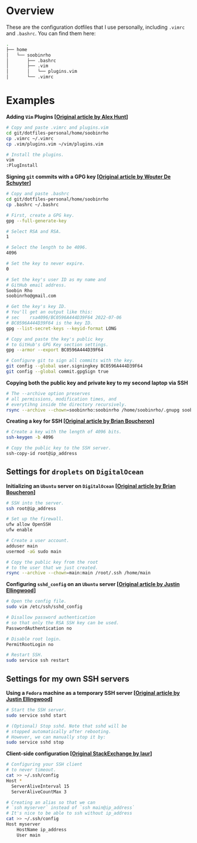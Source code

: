 # Overview

These are the configuration dotfiles that I use personally,
including `.vimrc` and `.bashrc`. You can find them here:

```bash
.
├── home
│   └── soobinrho
│       ├── .bashrc
│       ├── .vim
│       │   └── plugins.vim
│       └── .vimrc
```

# Examples

**Adding `Vim` Plugins
[[Original article by Alex Hunt](https://medium.com/@huntie/10-essential-vim-plugins-for-2018-39957190b7a9)]**

```bash
# Copy and paste .vimrc and plugins.vim
cd git/dotfiles-personal/home/soobinrho
cp .vimrc ~/.vimrc
cp .vim/plugins.vim ~/vim/plugins.vim

# Install the plugins.
vim
:PlugInstall 
```

**Signing `git` commits with a GPG key
[[Original article by Wouter De Schuyter](https://wouterdeschuyter.be/blog/verified-signed-commits-on-github)]**

```bash
# Copy and paste .bashrc
cd git/dotfiles-personal/home/soobinrho
cp .bashrc ~/.bashrc

# First, create a GPG key.
gpg --full-generate-key

# Select RSA and RSA.
1

# Select the length to be 4096.
4096

# Set the key to never expire.
0

# Set the key's user ID as my name and 
# GitHub email address.
Soobin Rho
soobinrho@gmail.com

# Get the key's key ID.
# You'll get an output like this:
# sec    rsa4096/BC0596A444D39F64 2022-07-06
# BC0596A444D39F64 is the key ID.
gpg --list-secret-keys --keyid-format LONG

# Copy and paste the key's public key
# to GitHub's GPG Key section settings.
gpg --armor --export BC0596A444D39F64

# Configure git to sign all commits with the key.
git config --global user.signingkey BC0596A444D39F64
git config --global commit.gpgSign true
```

**Copying both the public key and private key to my second laptop via SSH**

```bash
# The --archive option preserves 
# all permissions, modification times, and 
# everytihng inside the directory recursively.
rsync --archive --chown=soobinrho:soobinrho /home/soobinrho/.gnupg soobinrho@ip_address:~
```

**Creating a key for SSH
[[Original article by Brian Boucheron](https://www.digitalocean.com/community/tutorials/how-to-set-up-ssh-keys-on-ubuntu-20-04)]**

```bash
# Create a key with the length of 4096 bits. 
ssh-keygen -b 4096

# Copy the public key to the SSH server.
ssh-copy-id root@ip_address
```

## Settings for `droplets` on `DigitalOcean`

**Initializing an `Ubuntu` server on `DigitalOcean`
[[Original article by Brian Boucheron](https://www.digitalocean.com/community/tutorials/how-to-set-up-ssh-keys-on-ubuntu-20-04)]**

```bash
# SSH into the server.
ssh root@ip_address

# Set up the firewall.
ufw allow OpenSSH
ufw enable

# Create a user account.
adduser main
usermod -aG sudo main

# Copy the public key from the root
# to the user that we just created.
rsync --archive --chown=main:main /root/.ssh /home/main
```

**Configuring `sshd_config` on an `Ubuntu` server
[[Original article by Justin Ellingwood](https://www.digitalocean.com/community/tutorials/ssh-essentials-working-with-ssh-servers-clients-and-keys)]**

```bash
# Open the config file.
sudo vim /etc/ssh/sshd_config

# Disallow password authentication
# so that only the RSA SSH key can be used.
PasswordAuthentication no

# Disable root login.
PermitRootLogin no

# Restart SSH.
sudo service ssh restart
```

## Settings for my own SSH servers

**Using a `Fedora` machine as a temporary SSH server
[[Original article by Justin Ellingwood](https://www.digitalocean.com/community/tutorials/ssh-essentials-working-with-ssh-servers-clients-and-keys)]**

```bash
# Start the SSH server.
sudo service sshd start

# (Optional) Stop sshd. Note that sshd will be 
# stopped automatically after rebooting.
# However, we can manually stop it by:
sudo service sshd stop
```

**Client-side configuration
[[Original StackExchange by laur](https://unix.stackexchange.com/questions/708206/ssh-timeout-does-not-happen-and-not-disconnect)]**

```bash
# Configuring your SSH client
# to never timeout.
cat >> ~/.ssh/config
Host *
  ServerAliveInterval 15
  ServerAliveCountMax 3

# Creating an alias so that we can 
# `ssh myserver` instead of `ssh main@ip_address`
# It's nice to be able to ssh without ip_address
cat >> ~/.ssh/config
Host myserver
    HostName ip_address
    User main
```


<!--
On GitHub README.MD files, we can make folder structure
examples by using the bash command `tree`. 
-->
